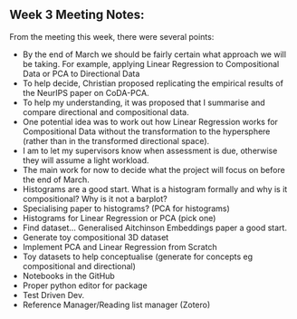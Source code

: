 ## Week 3 Meeting Notes:
From the meeting this week, there were several points:
- By the end of March we should be fairly certain what approach we will be taking. For example, applying Linear Regression to Compositional Data or PCA to Directional Data
- To help decide, Christian proposed replicating the empirical results of the NeurIPS paper on CoDA-PCA.
- To help my understanding, it was proposed that I summarise and compare directional and compositional data. 
- One potential idea was to work out how Linear Regression works for Compositional Data without the transformation to the hypersphere (rather than in the transformed directional space).
- I am to let my supervisors know when assessment is due, otherwise they will assume a light workload. 
- The main work for now to decide what the project will focus on before the end of March.
- Histograms are a good start. What is a histogram formally and why is it compositional? Why is it not a barplot? 
- Specialising paper to histograms? (PCA for histograms)
-	Histograms for Linear Regression or PCA (pick one) 
-	Find dataset… Generalised Aitchinson Embeddings paper a good start. 
-	Generate toy compositional 3D dataset
-	Implement PCA and Linear Regression from Scratch
-	Toy datasets to help conceptualise (generate for concepts eg compositional and directional)
-	Notebooks in the GitHub
-	Proper python editor for package
-	Test Driven Dev. 
-	Reference Manager/Reading list manager (Zotero) 



